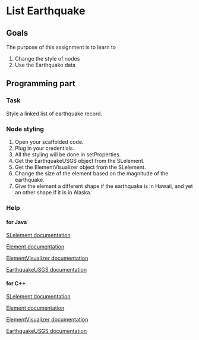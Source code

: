 List Earthquake
===============

Goals
-----

The purpose of this assignment is to learn to
1. Change the style of nodes
2. Use the Earthquake data


Programming part
----------------

### Task

Style a linked list of earthquake record.

### Node styling

1. Open your scaffolded code.
2. Plug in your credentials.
3. All the styling will be done in setProperties.
4. Get the EarthquakeUSGS object from the SLelement.
5. Get the ElementVisualizer object from the SLelement.
6. Change the size of the element based on the magnitude of the earthquake.
7. Give the element a different shape if the earthquake is in Hawaii, and yet an other shape if it is in Alaska.

### Help

#### for Java

[SLelement documentation](http://bridgesuncc.github.io/doc/java-api/current/html/classbridges_1_1base_1_1_s_lelement.html)

[Element documentation](http://bridgesuncc.github.io/doc/java-api/current/html/classbridges_1_1base_1_1_element.html)

[ElementVisualizer documentation](http://bridgesuncc.github.io/doc/java-api/current/html/classbridges_1_1base_1_1_element_visualizer.html)

[EarthquakeUSGS documentation](http://bridgesuncc.github.io/doc/java-api/current/html/classbridges_1_1data__src__dependent_1_1_earthquake_u_s_g_s.html)

#### for C++

[SLelement documentation](http://bridgesuncc.github.io/doc/cxx-api/current/html/classbridges_1_1_s_lelement.html)

[Element documentation](http://bridgesuncc.github.io/doc/cxx-api/current/html/classbridges_1_1_element.html)

[ElementVisualizer documentation](http://bridgesuncc.github.io/doc/cxx-api/current/html/classbridges_1_1_element_visualizer.html)

[EarthquakeUSGS documentation](http://bridgesuncc.github.io/doc/cxx-api/current/html/classbridges_1_1_earthquake_u_s_g_s.html)
